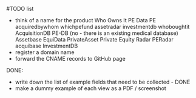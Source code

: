 #TODO list

* think of a name for the product
    Who Owns It
    PE Data
    PE
    acquiredbywhom
    whichpefund
    assetradar
    investmentdb
    whoboughtit
    AcquisitionDB
    PE-DB (no - there is an existing medical database)
    Assetbase
    EquiData
    PrivateAsset
    Private Equity Radar
    PERadar
    acquibase
    InvestmentDB
* register a domain name
* forward the CNAME records to GitHub page

DONE:
* write down the list of example fields that need to be collected - DONE
* make a dummy example of each view as a PDF / screenshot